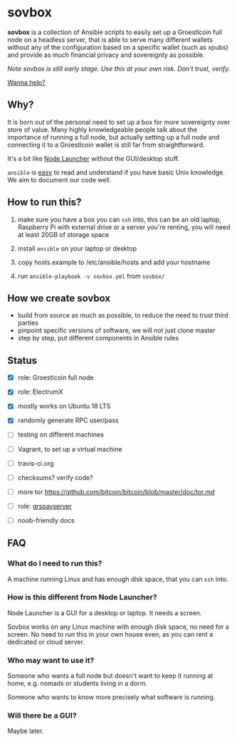 # sovbox

**sovbox** is a collection of Ansible scripts to easily set
up a Groestlcoin full node on a headless server, that is able to serve
many different wallets without any of the configuration based on a
specific wallet (such as xpubs) and provide as much financial privacy
and sovereignty as possible.

*Note sovbox is still early stage. Use this at your own risk. Don't
trust, verify.*

[Wanna help?](https://github.com/Groestlcoin/sovbox/issues/new)

## Why?

It is born out of the personal need to set up a box for more
sovereignty over store of value.  Many highly knowledgeable people
talk about the importance of running a full node, but actually setting
up a full node and connecting it to a Groestlcoin wallet is still far from
straightforward.

It's a bit like [Node
Launcher](https://github.com/lightning-power-users/node-launcher)
without the GUI/desktop stuff.

`ansible` is
[easy](https://www.ansible.com/overview/how-ansible-works) to read and
understand if you have basic Unix knowledge. We aim to document our
code well.


## How to run this?

1. make sure you have a box you can `ssh` into, this can be an old
  laptop, Raspberry Pi with external drive or a server you're renting,
  you will need at least 20GB of storage space

2. install `ansible` on your laptop or desktop

3. copy hosts.example to /etc/ansible/hosts and add your hostname

4. run `ansible-playbook -v sovbox.yml` from `sovbox/`


## How we create sovbox

- build from source as much as possible, to reduce the need
to trust third parties
- pinpoint specific versions of software, we will not just clone master
- step by step, put different components in Ansible rules


## Status

- [x] role: Groestlcoin full node
- [x] role: ElectrumX
- [x] mostly works on Ubuntu 18 LTS
- [x] randomly generate RPC user/pass
- [ ] testing on different machines
- [ ] Vagrant, to set up a virtual machine
- [ ] travis-ci.org
- [ ] checksums? verify code?
- [ ] more tor https://github.com/bitcoin/bitcoin/blob/master/doc/tor.md
- [ ] role: [grspayserver](https://github.com/Groestlcoin/btcpayserver)
- [ ] noob-friendly docs


## FAQ

### What do I need to run this?

A machine running Linux and has enough disk space, that you can `ssh`
into.


### How is this different from Node Launcher?

Node Launcher is a GUI for a desktop or laptop. It needs a screen.

Sovbox works on any Linux machine with enough disk space, no need for
a screen.  No need to run this in your own house even, as you can rent
a dedicated or cloud server.


### Who may want to use it?

Someone who wants a full node but doesn't want to keep it running at
home, e.g. nomads or students living in a dorm.

Someone who wants to know more precisely what software is running.


### Will there be a GUI?

Maybe later.

